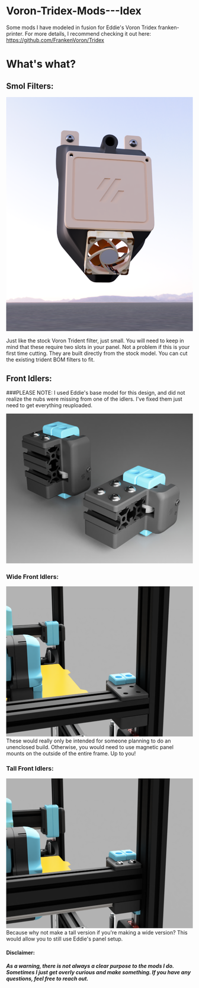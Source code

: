 # Voron-Tridex-Mods---Idex
Some mods I have modeled in fusion for Eddie's Voron Tridex franken-printer. For more details, I recommend checking it out here: https://github.com/FrankenVoron/Tridex

# What's what? 

## Smol Filters:
![Front Idlers](https://github.com/ExaltedStudios/Voron-Tridex-Mods---Idex/blob/main/Images/SmolFilter2.png?raw=false)

Just like the stock Voron Trident filter, just small. You will need to keep in mind that these require two slots in your panel. Not a problem if this is your first time cutting. They are built directly from the stock model. You can cut the existing trident BOM filters to fit.

## Front Idlers:
###PLEASE NOTE: I used Eddie's base model for this design, and did not realize the nubs were missing from one of the idlers. I've fixed them just need to get everything reuploaded. 

![Front Idlers](https://github.com/ExaltedStudios/Voron-Tridex-Mods---Idex/blob/main/Images/Tall_n_Wide.jpg?raw=false)

### Wide Front Idlers:
![Front Idlers](https://github.com/ExaltedStudios/Voron-Tridex-Mods---Idex/blob/main/Images/Wide_Idlers1.png?raw=false)
These would really only be intended for someone planning to do an unenclosed build. Otherwise, you would need to use magnetic panel mounts on the outside of the entire frame. Up to you! 


### Tall Front Idlers:
![Tall Idlers](https://github.com/ExaltedStudios/Voron-Tridex-Mods---Idex/blob/main/Images/Tall_Idlers1.png?raw=false)
Because why not make a tall version if you're making a wide version? This would allow you to still use Eddie's panel setup. 





#### Disclaimer: 
##### As a warning, there is not always a clear purpose to the mods I do. Sometimes I just get overly curious and make something. If you have any questions, feel free to reach out. 

